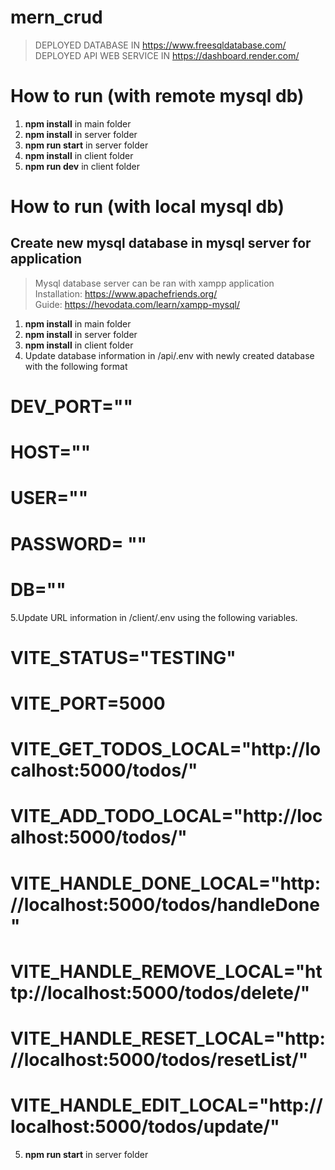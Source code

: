 # mern_crud

> DEPLOYED DATABASE IN https://www.freesqldatabase.com/
> DEPLOYED API WEB SERVICE IN https://dashboard.render.com/

# How to run (with remote mysql db)

1. **npm install** in main folder
2. **npm install** in server folder
3. **npm run start** in server folder
4. **npm install** in client folder
5. **npm run dev** in client folder

# How to run (with local mysql db)

## Create new mysql database in mysql server for application

> Mysql database server can be ran with xampp application  
> Installation: https://www.apachefriends.org/  
> Guide: https://hevodata.com/learn/xampp-mysql/

1. **npm install** in main folder
2. **npm install** in server folder
3. **npm install** in client folder
4. Update database information in /api/.env with newly created database with the following format

# DEV_PORT=""

# HOST=""

# USER=""

# PASSWORD= ""

# DB=""

5.Update URL information in /client/.env using the following variables.

# VITE_STATUS="TESTING"

# VITE_PORT=5000

# VITE_GET_TODOS_LOCAL="http://localhost:5000/todos/"

# VITE_ADD_TODO_LOCAL="http://localhost:5000/todos/"

# VITE_HANDLE_DONE_LOCAL="http://localhost:5000/todos/handleDone"

# VITE_HANDLE_REMOVE_LOCAL="http://localhost:5000/todos/delete/"

# VITE_HANDLE_RESET_LOCAL="http://localhost:5000/todos/resetList/"

# VITE_HANDLE_EDIT_LOCAL="http://localhost:5000/todos/update/"

5. **npm run start** in server folder

